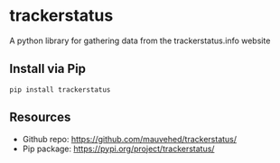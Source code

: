 # trackerstatus
A python library for gathering data from the trackerstatus.info website

## Install via Pip
```pip install trackerstatus```

## Resources
  * Github repo: https://github.com/mauvehed/trackerstatus/
  * Pip package: https://pypi.org/project/trackerstatus/

